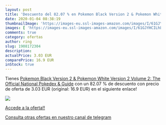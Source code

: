 ```yaml
---
layout: post
title: 'Descuento del 82.07 % en Pokemon Black Version 2 & Pokemon White '
date: 2020-01-04 08:38:19
thumbnailImage: 'https://images-eu.ssl-images-amazon.com/images/I/61GJYHCILhL._SL200_.jpg'
images: [ 'https://images-eu.ssl-images-amazon.com/images/I/61GJYHCILhL._SL200_.jpg' ]
comments: true
category: ofertas
author: ring
slug: 1908172304
description:
actualPrice: 3.03 EUR
comparePrice: 16.9 EUR
inStock: true
---
```


Tienes [Pokemon Black Version 2 & Pokemon White Version 2 Volume 2: The Official National Pokedex & Guide](https://www.amazon.com/dp/1908172304/?tag=redken08-20) con un 82.07 % de descuento con precio de oferta de 3.03 EUR (original: 16.9 EUR) en el siguiente enlace!

[![](https://images-eu.ssl-images-amazon.com/images/I/61GJYHCILhL._SL200_.jpg)](https://www.amazon.com/dp/1908172304/?tag=redken08-20)

[Accede a la oferta!!](https://www.amazon.com/dp/1908172304/?tag=redken08-20)

[Consulta otras ofertas en nuestro canal de telegram](https://t.me/s/ofertas25)
